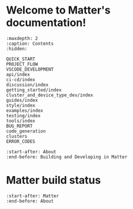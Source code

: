 # Welcome to Matter's documentation!

```{toctree}
:maxdepth: 2
:caption: Contents
:hidden:

QUICK_START
PROJECT_FLOW
VSCODE_DEVELOPMENT
api/index
ci-cd/index
discussion/index
getting_started/index
cluster_and_device_type_dev/index
guides/index
style/index
examples/index
testing/index
tools/index
BUG_REPORT
code_generation
clusters
ERROR_CODES
```

```{include} README.md
:start-after: About
:end-before: Building and Developing in Matter
```

# Matter build status

```{include} README.md
:start-after: Matter
:end-before: About
```
